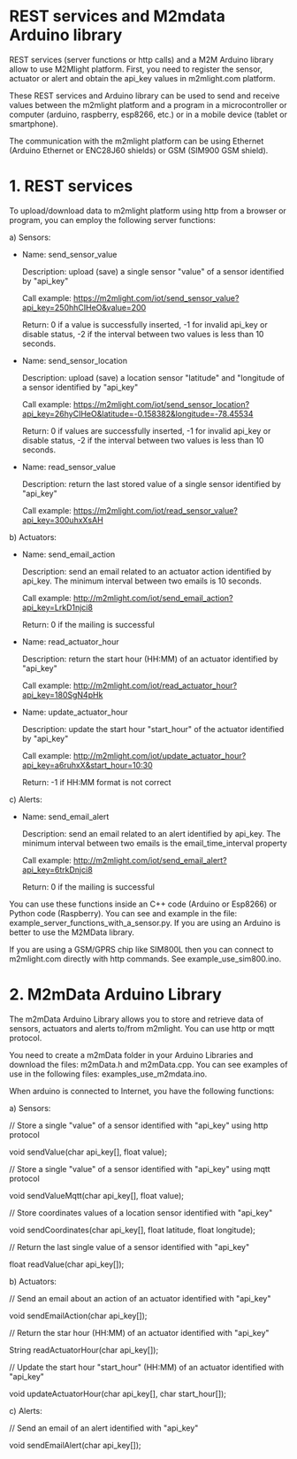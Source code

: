 # REST services and M2mdata Arduino library 

REST services (server functions or http calls) and a M2M Arduino library allow to use M2Mlight platform. First, you need to register the sensor, actuator or alert and obtain the api_key values in m2mlight.com platform.

These REST services and Arduino library can be used to send and receive values between the m2mlight platform and a program in a microcontroller or computer (arduino, raspberry, esp8266, etc.) or in a mobile device (tablet or smartphone).

The communication with the m2mlight platform can be using Ethernet (Arduino Ethernet or ENC28J60 shields) or GSM (SIM900 GSM shield).


# 1. REST services

To upload/download data to m2mlight platform using http from a browser or program, you can employ the following server functions:

a) Sensors:

- Name: send_sensor_value

  Description: upload (save) a single sensor "value" of a sensor identified by "api_key"

  Call example: https://m2mlight.com/iot/send_sensor_value?api_key=250hhCIHeO&value=200 
  
  Return: 0 if a value is successfully inserted, -1 for invalid api_key or disable status, -2 if the interval between two values is less than 10 seconds.


- Name: send_sensor_location

  Description: upload (save) a location sensor "latitude" and "longitude of a sensor identified by "api_key"

  Call example: https://m2mlight.com/iot/send_sensor_location?api_key=26hyCIHeO&latitude=-0.158382&longitude=-78.45534
  
  Return: 0 if values are successfully inserted, -1 for invalid api_key or disable status, -2 if the interval between two values is less than 10 seconds.


- Name: read_sensor_value

  Description: return the last stored value of a single sensor identified by "api_key"
  
  Call example: https://m2mlight.com/iot/read_sensor_value?api_key=300uhxXsAH


b) Actuators:

- Name: send_email_action

  Description: send an email related to an actuator action identified by api_key. The minimum interval between two emails is 10 seconds.
  
  Call example: http://m2mlight.com/iot/send_email_action?api_key=LrkD1njci8

  Return: 0 if the mailing is successful

- Name: read_actuator_hour

  Description: return the start hour (HH:MM) of an actuator identified by "api_key"
  
  Call example: http://m2mlight.com/iot/read_actuator_hour?api_key=180SgN4pHk

- Name: update_actuator_hour

  Description: update the start hour "start_hour" of the actuator identified by "api_key"
  
  Call example: http://m2mlight.com/iot/update_actuator_hour?api_key=a6ruhxX&start_hour=10:30
  
  Return: -1 if HH:MM format is not correct


c) Alerts:

- Name: send_email_alert

  Description: send an email related to an alert identified by api_key. The minimum interval between two emails is the email_time_interval property
  
  Call example: http://m2mlight.com/iot/send_email_alert?api_key=6trkDnjci8

  Return: 0 if the mailing is successful


You can use these functions inside an C++ code (Arduino or Esp8266) or Python code (Raspberry).  You can see and example in the file: example_server_functions_with_a_sensor.py. If you are using an Arduino is better to use the M2MData library.

If you are using a GSM/GPRS chip like SIM800L then you can connect to m2mlight.com directly with http commands. See example_use_sim800.ino.


# 2. M2mData Arduino Library

The m2mData Arduino Library allows you to store and retrieve data of sensors, actuators and alerts to/from m2mlight. You can use http or mqtt protocol.

You need to create a m2mData folder in your Arduino Libraries and download the files: m2mData.h and m2mData.cpp. You can see examples of use in the following files: examples_use_m2mdata.ino.

When arduino is connected to Internet, you have the following functions: 

a) Sensors:

  // Store a single "value" of a sensor identified with "api_key" using http protocol
  
  void sendValue(char api_key[], float value); 
  
  
  // Store a single "value" of a sensor identified with "api_key" using mqtt protocol
  
  void sendValueMqtt(char api_key[], float value); 


  // Store coordinates values of a location sensor identified with "api_key"
  
  void sendCoordinates(char api_key[], float latitude, float longitude); 

  
  // Return the last single value of a sensor identified with "api_key"
 
  float readValue(char api_key[]);


b) Actuators:

   // Send an email about an action of an actuator identified with "api_key"
   
   void sendEmailAction(char api_key[]);
 
 
   // Return the star hour (HH:MM) of an actuator identified with "api_key"

   String readActuatorHour(char api_key[]);

   
   // Update the start hour "start_hour" (HH:MM) of an actuator identified with "api_key"
   
   void updateActuatorHour(char api_key[], char start_hour[]);


c) Alerts:
    
   // Send an email of an alert identified with "api_key"
 
   void sendEmailAlert(char api_key[]); 

 

